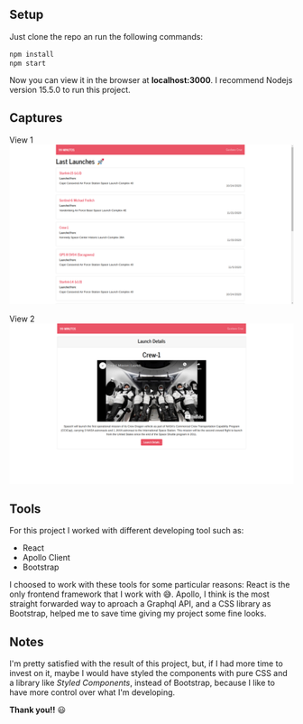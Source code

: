 ## Setup

Just clone the repo an run the following commands:

    npm install
    npm start

Now you can view it in the browser at **localhost:3000**.
I recommend Nodejs version 15.5.0 to run this project.

## Captures

View 1
![a](images/ss1.png)

View 2
![b](images/ss2.png)

## Tools

For this project I worked with different developing tool such as:

- React
- Apollo Client
- Bootstrap

I choosed to work with these tools for some particular reasons: React is the only frontend framework that I work with :sweat_smile:. Apollo, I think is the most straight forwarded way to aproach a Graphql API, and a CSS library as Bootstrap, helped me to save time giving my project some fine looks.

## Notes

I'm pretty satisfied with the result of this project, but, if I had more time to invest on it, maybe I would have styled the components with pure CSS and a library like _Styled Components_, instead of Bootstrap, because I like to have more control over what I'm developing.

**Thank you!!** :smiley:
